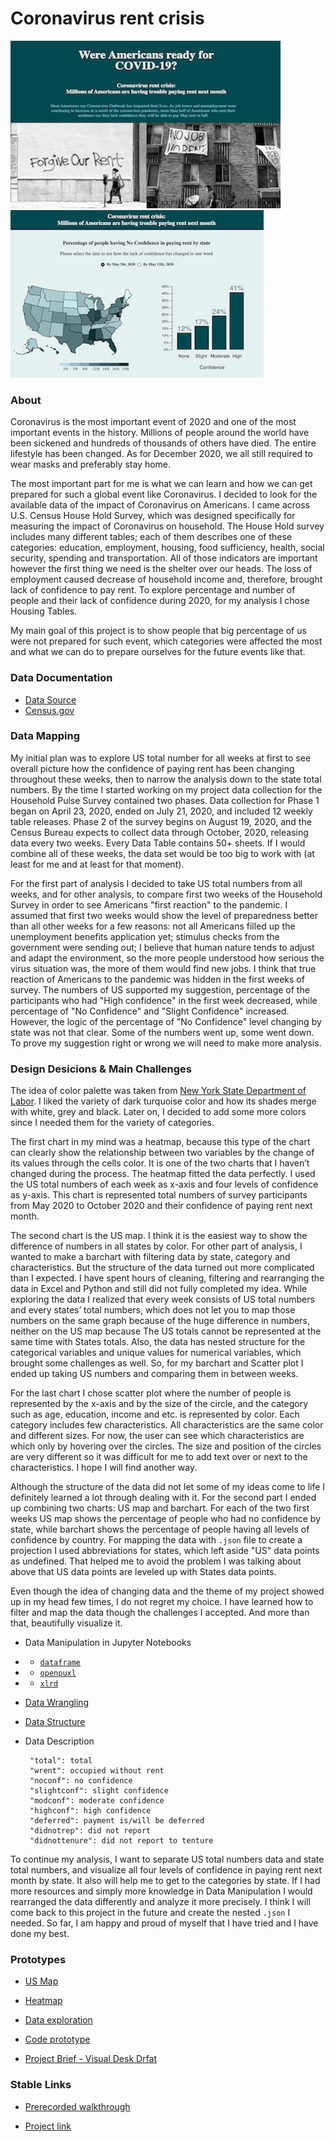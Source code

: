 # Coronavirus rent crisis

 ![](confidence.png)
 ![](conf.png)
 
 ### About 
 
  Coronavirus is the most important event of 2020 and one of the most important events in the history. Millions of people around the world have been sickened and hundreds of thousands of others have died. The entire lifestyle has been changed. As for December 2020, we all still required to wear masks and preferably stay home. 
  
  The most important part for me is what we can learn and how we can get prepared for such a global event like Coronavirus. I decided to look for the available data of the impact of Coronavirus on Americans. I came across U.S. Census House Hold Survey, which was designed specifically for measuring the impact of Coronavirus on household. The House Hold survey includes many different tables; each of them describes one of these categories: education, employment, housing, food sufficiency, health, social security, spending and transportation. All of those indicators are important however the first thing we need is the shelter over our heads. The loss of employment caused decrease of household income and, therefore, brought lack of confidence to pay rent. To explore percentage and number of people and their lack of confidence during 2020, for my analysis I chose Housing Tables. 
  
  My main goal of this project is to show people that big percentage of us were not prepared for such event, which categories were affected the most and what we can do to prepare ourselves for the future events like that. 
 
 ### Data Documentation
 
 * [Data Source](https://www.census.gov/programs-surveys/household-pulse-survey/data.html#phase1)
 * [Census.gov](https://www.census.gov/)
        
 ### Data Mapping
 
My initial plan was to explore US total number for all weeks at first to see overall picture how the confidence of paying rent has been changing throughout these weeks, then to narrow the analysis down to the state total numbers. By the time I started working on my project data collection for the Household Pulse Survey contained two phases. Data collection for Phase 1 began on April 23, 2020, ended on July 21, 2020, and included 12 weekly table releases. Phase 2 of the survey begins on August 19, 2020, and the Census Bureau expects to collect data through October, 2020, releasing data every two weeks. Every Data Table contains 50+ sheets. If I would combine all of these weeks, the data set would be too big to work with (at least for me and at least for that moment).

For the first part of analysis I decided to take US total numbers from all weeks, and for other analysis, to compare first two weeks of the Household Survey in order to see Americans "first reaction" to the pandemic. I assumed that first two weeks would show the level of preparedness better than all other weeks for a few reasons: not all Americans filled up the unemployment benefits application yet; stimulus checks from the government were sending out; I believe that human nature tends to adjust and adapt the environment, so the more people understood how serious the virus situation was, the more of them would find new jobs. I think that true reaction of Americans to the pandemic was hidden in the first weeks of survey. The numbers of US supported my suggestion, percentage of the participants who had "High confidence" in the first week decreased, while percentage of "No Confidence" and "Slight Confidence" increased. However, the logic of the percentage of "No Confidence" level changing by state was not that clear. Some of the numbers went up, some went down. To prove my suggestion right or wrong we will need to make more analysis.

### Design Desicions & Main Challenges

The idea of color palette was taken from [New York State Department of Labor](https://dol.ny.gov/). I liked the variety of dark turquoise color and how its shades merge with white, grey and black. Later on, I decided to add some more colors since I needed them for the variety of categories. 

  The first chart in my mind was a heatmap, because this type of the chart can clearly show the relationship between two variables by the change of its values through the cells color. It is one of the two charts that I haven’t changed during the process. The heatmap fitted the data perfectly. I used the US total numbers of each week as x-axis and four levels of confidence as y-axis. This chart is represented total numbers of survey participants from May 2020 to October 2020 and their confidence of paying rent next month. 
  
  The second chart is the US map. I think it is the easiest way to show the difference of numbers in all states by color. For other part of analysis, I wanted to make a barchart with filtering data by state, category and characteristics. But the structure of the data turned out more complicated than I expected. I have spent hours of cleaning, filtering and rearranging the data in Excel and Python and still did not fully completed my idea. While exploring the data I realized that every week consists of US total numbers and every states’ total numbers, which does not let you to map those numbers on the same graph because of the huge difference in numbers, neither on the US map because The US totals cannot be represented at the same time with States totals. Also, the data has nested structure for the categorical variables and unique values for numerical variables, which brought some challenges as well. So, for my barchart and Scatter plot I ended up taking US numbers and comparing them in between weeks. 
  
  For the last chart I chose scatter plot where the number of people is represented by the x-axis and by the size of the circle, and the category such as age, education, income and etc. is represented by color. Each category includes few characteristics. All characteristics are the same color and different sizes. For now, the user can see which characteristics are which only by hovering over the circles. The size and position of the circles are very different so it was difficult for me to add text over or next to the characteristics. I hope I will find another way.
  
Although the structure of the data did not let some of my ideas come to life I definitely learned a lot through dealing with it. For the second part I ended up combining two charts: US map and barchart. For each of the two first weeks US map shows the percentage of people who had no confidence by state, while barchart shows the percentage of people having all levels of confidence by country. For mapping the data with `.json` file to create a projection I used abbreviations for states, which left aside "US" data points as undefined. That helped me to avoid the problem I was talking about above that US data points are leveled up with States data points.

Even though the idea of changing data and the theme of my project showed up in my head few times, I do not regret my choice. I have learned how to filter and map the data though the challenges I accepted. And more than that, beautifully visualize it. 

 * Data Manipulation in Jupyter Notebooks
 * * [`dataframe`](https://github.com/nchikurova/advanced-studio/blob/master/Data_manipulation_dataframe.ipynb)
 * * [`openpuxl`](https://github.com/nchikurova/advanced-studio/blob/master/Data_openpyxl_new.ipynb)
 * * [`xlrd`](https://github.com/nchikurova/advanced-studio/blob/master/Data_xlrd_new.ipynb)
 
 * [Data Wrangling](https://observablehq.com/d/65408b7a9bd98edd)
 
 * [Data Structure](https://github.com/nchikurova/studio-project/blob/main/data/week_1.csv)
 
 * Data Description

        "total": total
        "wrent": occupied without rent
        "noconf": no confidence
        "slightconf": slight confidence
        "modconf": moderate confidence
        "highconf": high confidence
        "deferred": payment is/will be deferred
        "didnotrep": did not report
        "didnottenure": did not report to tenture
        
 To continue my analysis, I want to separate US total numbers data and state total numbers, and visualize all four levels of confidence in paying rent next month by state. It also will help me to get to the categories by state. If I had more resources and simply more knowledge in Data Manipulation I would rearranged the data differently and analyze it more precisely. I think I will come back to this project in the future and create the nested `.json` I needed. So far, I am happy and proud of myself that I have tried and I have done my best.
 
  ### Prototypes
 
 * [US Map](https://observablehq.com/@nchikurova/us-map-by-household-median-income-2017)
 * [Heatmap](https://observablehq.com/@nchikurova/heatmap)
 * [Data exploration](https://observablehq.com/@nchikurova/untitled)
 * [Code prototype](https://github.com/nchikurova/studio-project/tree/main/project_state_prototypes)
 
 * [Project Brief - Visual Desk Drfat](https://drive.google.com/file/d/1cAxLVb19tX-V9ysfmJltnS2aD_roqO1O/view?usp=sharing)
 
 ### Stable Links
 
 * [Prerecorded walkthrough](https://drive.google.com/file/d/1Vo47aRRwCOqAlID00kRKO2NfCTfiMmRT/view?usp=sharing)
 
 * [Project link](https://nchikurova.github.io/studio-project/project_global/)
